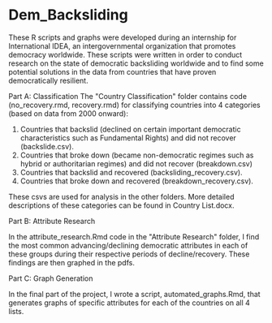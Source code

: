 # Dem_Backsliding

These R scripts and graphs were developed during an internship for International IDEA, an intergovernmental organization that promotes democracy worldwide. These scripts were written in order to conduct research on the state of democratic backsliding worldwide and to find some potential solutions in the data from countries that have proven democratically resilient. 


Part A: Classification
The "Country Classification" folder contains code (no_recovery.rmd, recovery.rmd) for classifying countries into 4 categories (based on data from 2000 onward):
1. Countries that backslid (declined on certain important democratic characteristics such as Fundamental Rights) and did not recover (backslide.csv).
2. Countries that broke down (became non-democratic regimes such as hybrid or authoritarian regimes) and did not recover (breakdown.csv)
3. Countries that backslid and recovered (backsliding_recovery.csv).
4. Countries that broke down and recovered (breakdown_recovery.csv).

These csvs are used for analysis in the other folders. More detailed descriptions of these categories can be found in Country List.docx.

Part B: Attribute Research

In the attribute_research.Rmd code in the "Attribute Research" folder, I find the most common advancing/declining democratic attributes in each of these groups during their respective periods of decline/recovery. These findings are then graphed in the pdfs.


Part C: Graph Generation

In the final part of the project, I wrote a script, automated_graphs.Rmd, that generates graphs of specific attributes for each of the countries on all 4 lists. 



